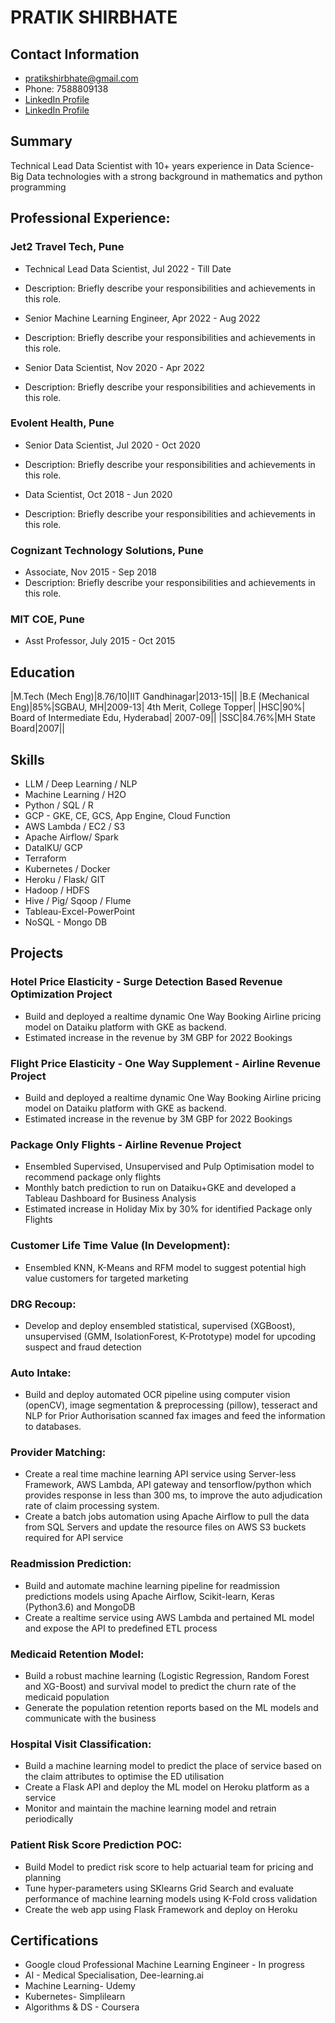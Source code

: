 # PRATIK SHIRBHATE

## Contact Information
- pratikshirbhate@gmail.com
- Phone: 7588809138
- [LinkedIn Profile](https://www.linkedin.com/in/pratik-shirbhate/)
- [LinkedIn Profile](https://github.com/PRATIKSHIRBHATE)

## Summary
Technical Lead Data Scientist with 10+ years experience in Data Science-Big Data technologies with a strong background in mathematics and python programming

## Professional Experience:
### Jet2 Travel Tech, Pune
- Technical Lead Data Scientist, Jul 2022 - Till Date
- Description: Briefly describe your responsibilities and achievements in this role.

- Senior Machine Learning Engineer, Apr 2022 - Aug 2022
- Description: Briefly describe your responsibilities and achievements in this role.

- Senior Data Scientist, Nov 2020 - Apr 2022
- Description: Briefly describe your responsibilities and achievements in this role.

### Evolent Health, Pune
- Senior Data Scientist, Jul 2020 - Oct 2020
- Description: Briefly describe your responsibilities and achievements in this role.

- Data Scientist, Oct 2018 - Jun 2020
- Description: Briefly describe your responsibilities and achievements in this role.
### Cognizant Technology Solutions, Pune
- Associate, Nov 2015 - Sep 2018
- Description: Briefly describe your responsibilities and achievements in this role.
### MIT COE, Pune
- Asst Professor,  July 2015 - Oct 2015

## Education
|M.Tech (Mech Eng)|8.76/10|IIT Gandhinagar|2013-15||
|B.E (Mechanical Eng)|85%|SGBAU, MH|2009-13| 4th Merit, College Topper|
|HSC|90%| Board of Intermediate Edu, Hyderabad| 2007-09||
|SSC|84.76%|MH State Board|2007||

## Skills
- LLM / Deep Learning / NLP
- Machine Learning / H2O
- Python / SQL / R
- GCP - GKE, CE, GCS, App Engine, Cloud Function
- AWS Lambda / EC2 / S3
- Apache Airflow/ Spark
- DataIKU/ GCP
- Terraform
- Kubernetes / Docker
- Heroku / Flask/ GIT
- Hadoop / HDFS
- Hive / Pig/ Sqoop / Flume
- Tableau-Excel-PowerPoint
- NoSQL - Mongo DB

## Projects
### Hotel Price Elasticity - Surge Detection Based Revenue Optimization Project
- Build and deployed a realtime dynamic One Way Booking Airline pricing model on Dataiku platform with GKE as backend.
- Estimated increase in the revenue by 3M GBP for 2022 Bookings

### Flight Price Elasticity - One Way Supplement - Airline Revenue Project
- Build and deployed a realtime dynamic One Way Booking Airline pricing model on Dataiku platform with GKE as backend.
- Estimated increase in the revenue by 3M GBP for 2022 Bookings

### Package Only Flights - Airline Revenue Project
- Ensembled Supervised, Unsupervised and Pulp Optimisation model to recommend package only flights
- Monthly batch prediction to run on Dataiku+GKE and developed a Tableau Dashboard for Business Analysis
- Estimated increase in Holiday Mix by 30% for identified Package only Flights

### Customer Life Time Value (In Development):
- Ensembled KNN, K-Means and RFM model to suggest potential high value customers for targeted marketing

### DRG Recoup:
- Develop and deploy ensembled statistical, supervised (XGBoost), unsupervised (GMM, IsolationForest, K-Prototype) model for upcoding suspect and fraud detection

### Auto Intake:
- Build and deploy automated OCR pipeline using computer vision (openCV), image segmentation & preprocessing (pillow), tesseract and NLP for Prior Authorisation scanned fax images and feed the information to databases.

### Provider Matching:
- Create a real time machine learning API service using Server-less Framework, AWS Lambda, API gateway and tensorflow/python which provides response in less than 300 ms, to improve the auto adjudication rate of claim processing system.
- Create a batch jobs automation using Apache Airflow to pull the data from SQL Servers and update the resource files on AWS S3 buckets required for API service

### Readmission Prediction:
- Build and automate machine learning pipeline for readmission predictions models using Apache Airflow, Scikit-learn, Keras (Python3.6) and MongoDB
- Create a realtime service using AWS Lambda and pertained ML model and expose the API to predefined ETL process

### Medicaid Retention Model:
- Build a robust machine learning (Logistic Regression, Random Forest and XG-Boost) and survival model to predict the churn rate of the medicaid population
- Generate the population retention reports based on the ML models and communicate with the business

### Hospital Visit Classification:
- Build a machine learning model to predict the place of service based on the claim attributes to optimise the ED utilisation
- Create a Flask API and deploy the ML model on Heroku platform as a service
- Monitor and maintain the machine learning model and retrain periodically

### Patient Risk Score Prediction POC:
- Build Model to predict risk score to help actuarial team for pricing and planning
- Tune hyper-parameters using SKlearns Grid Search and evaluate performance of machine learning models using K-Fold cross validation
- Create the web app using Flask Framework and deploy on Heroku

## Certifications
- Google cloud Professional Machine Learning Engineer - In progress
- AI - Medical Specialisation, Dee-learning.ai
- Machine Learning- Udemy
- Kubernetes- Simplilearn
- Algorithms & DS - Coursera